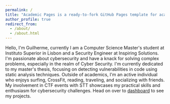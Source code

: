 ```yaml
---
permalink: /
title: "Academic Pages is a ready-to-fork GitHub Pages template for academic personal websites"
author_profile: true
redirect_from: 
  - /about/
  - /about.html
---
```


Hello,
I'm Guilherme, currently I am a Computer Science Master's student at Instituto Superior in Lisbon and a Security Engineer at Inspiring Solutions. I'm passionate about cybersecurity and have a knack for solving complex problems, especially in the realm of Cyber Security. I'm currently dedicated to my master's thesis, focusing on detecting vulnerabilities in code using static analysis techniques. Outside of academics, I'm an active individual who enjoys surfing, CrossFit, reading, traveling, and socializing with friends. My involvement in CTF events with STT showcases my practical skills and enthusiasm for cybersecurity challenges.
Head on over to [dashboard](pages/college/Dashboard.md) to see my projects.